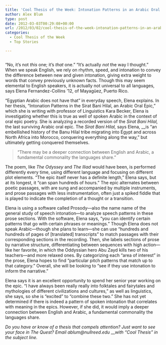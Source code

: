 ```yaml
---
title: 'Cool Thesis of the Week: Intonation Patterns in an Arabic Oral Epic'
author: Alex Blum
type: post
date: 2012-03-03T00:29:08+00:00
url: /2012/03/02/cool-thesis-of-the-week-intonation-patterns-in-an-arabic-oral-epic/
categories:
  - Cool Thesis of the Week
  - Top Stories

---
```

**<a href="http://www.reedquest.org/2012/03/cool-thesis-of-the-week-intonation-patterns-in-an-arabic-oral-epic/img_1150-1/" rel="attachment wp-att-1397"><img class="aligncenter size-full wp-image-1397" title="Cool Thesis" src="https://i1.wp.com/www.reedquest.org/wp-content/uploads/2012/03/IMG_1150-1.png?resize=770%2C430" alt="" data-recalc-dims="1" /></a>**

“No, it&#8217;s not _this_ one; it&#8217;s _that_ one.” “It&#8217;s actually _not_ the way I thought.” When we speak English, we rely on rhythm, speed, and intonation to convey the difference between new and given intonation, giving extra weight to words that convey previously unknown facts. Though this may seem elemental to English speakers, it is actually not universal to all languages, says Elena Fernandez-Collins &#8217;12, of Mayagüez, Puerto Rico.

“Egyptian Arabic does not have that” in everyday speech, Elena explains. In her thesis, “Intonation Patterns in the Sirat Bani Hilal, an Arabic Oral Epic,” which she is writing with professor of Linguistics Kara Becker, Elena is investigating whether this is true as well of spoken Arabic in the context of oral epic poetry. She is analyzing a recorded version of the _Sirat Bani Hilal,_ the last surviving Arabic oral epic. The _Sirat Bani Hilal,_ says Elena, __is “an embellished history of the Banu Hilal tribe migrating into Egypt and across North Africa into Morocco, conquering everything along the way,” but ultimately getting conquered themselves.

> “There may be a deeper connection between English and Arabic, a fundamental commonality the languages share.”

The poem, like _The Odyssey_ and _The Iliad_ would have been, is performed differently every time, using different language and focusing on different plot elements. “The epic itself never has a definite length,” Elena says, but at its longest, it “can span hundreds of hours.” The epic alternates between poetic passages, with are sung and accompanied by multiple instruments, and prose passages with less instrumentation, often just a spiked fiddle that is played to indicate the completion of a thought or a transition.

Elena is using a software called Prosody—also the name name of the general study of speech intonation—to analyze speech patterns in these prose sections. With the software, Elena says, “you can identify certain patterns that go with certain phrases or meanings.” Though Elena does not speak Arabic—though she plans to learn—she can use “hundreds and hundreds of pages of [translated] transcripts” to match passages with their corresponding sections in the recording. Then, she labels sections of prose by narrative structure, differentiating between sequences with high action—like her favorite, in which the Oddyssian hero Abu Zayd kills two of his teachers—and more relaxed ones. By categorizing each “area of interest” in the prose, Elena hopes to find “particular pitch patterns that match up to that category.” Overall, she will be looking to “see if they use intonation to inform the narrative.”

Elena says it is an excellent opportunity to spend her senior year working on the epic. “I have always been really really into folktales and fairytales and mythologies of different civilizations and cultures,” as well as linguistics, she says, so she is “excited” to “combine these two.” She has not yet determined if there is indeed a pattern of spoken intonation that correlates with meaning in the epics. However, if she did, it would imply a deeper connection between English and Arabic, a fundamental commonality the languages share.

 _Do you have or know of a thesis that compels attention? Just want to see your face in The Quest? Email &#x61;&#x62;&#x6c;&#x75;&#x6d;&#x40;<span class="oe_displaynone">null</span>&#x72;&#x65;&#x65;&#x64;&#x2e;&#x65;&#x64;&#x75;_ ___with “Cool Thesis” in the subject line._